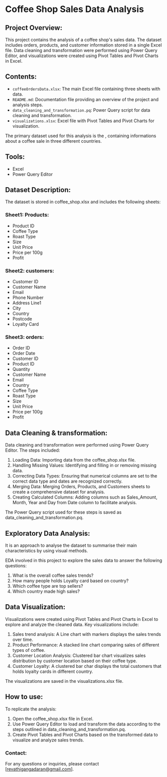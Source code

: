 # Coffee Shop Sales Data Analysis

## Project Overview:
This project contains the analysis of a coffee shop's sales data. The dataset includes orders, products, and customer information stored in a single Excel file. Data cleaning and transformation were performed using Power Query Editor, and visualizations were created using Pivot Tables and Pivot Charts in Excel.

## Contents:
- `coffeeOrdersData.xlsx`: The main Excel file containing three sheets with data.
- `README.md`: Documentation file providing an overview of the project and analysis steps.
- `data_cleaning_and_transformation.pq`: Power Query script for data cleaning and transformation.
- `visualizations.xlsx`: Excel file with Pivot Tables and Pivot Charts for visualization.

The primary dataset used for this analysis is the , containing informations about a coffee sale in three different countries.

## Tools: 
- Excel
- Power Query Editor
	
## Dataset Description:
The dataset is stored in coffee_shop.xlsx and includes the following sheets:
### Sheet1: Products:
- Product ID
- Coffee Type
- Roast Type
- Size
- Unit Price
- Price per 100g
- Profit

### Sheet2: customers:
- Customer ID
- Customer Name
- Email
- Phone Number
- Address Line1
- City
- Country
- Postcode
- Loyalty Card

### Sheet3: orders:
- Order ID
- Order Date
- Customer ID
- Product ID
- Quantity
- Customer Name
- Email
- Country
- Coffee Type
- Roast Type
-  Size
- Unit Price
- Price per 100g
- Profit
  

## Data Cleaning & transformation:
Data cleaning and transformation were performed using Power Query Editor. The steps included:
1. Loading Data: Importing data from the coffee_shop.xlsx file.
2. Handling Missing Values: Identifying and filling in or removing missing data.
3. Correcting Data Types: Ensuring that numerical columns are set to the correct data type and dates are recognized correctly.
4. Merging Data: Merging Orders, Products, and Customers sheets to create a comprehensive dataset for analysis.
5. Creating Calculated Columns: Adding columns such as Sales_Amount, Month, Year and Day from Date column to facilitate analysis.
   
The Power Query script used for these steps is saved as data_cleaning_and_transformation.pq.

## Exploratory Data Analysis:
It is an approach to analyse the dataset to summarise their main characteristics by using visual methods. 

EDA involved in this project to explore the sales data to answer the following questions:
1. What is the overall coffee sales trends?
2. How many people holds Loyalty card based on country?
3. Which coffee type are top sellers?
4. Which country made high sales?


## Data Visualization:

Visualizations were created using Pivot Tables and Pivot Charts in Excel to explore and analyze the cleaned data. Key visualizations include:
1. Sales trend analysis: A Line chart with markers displays the sales trends over time.
2. Product Performance: A stacked line chart comparing sales of different types of coffee.
3. Customer Location Analysis: Clustered bar chart visualizes sales distribution by customer location based on their coffee type.
4. Customer Loyalty: A clustered bar char displays the total customers that holds loyalty cards in different country.

The visualizations are saved in the visualizations.xlsx file.


## How to use: 
To replicate the analysis:
1. Open the coffee_shop.xlsx file in Excel.
2. Use Power Query Editor to load and transform the data according to the steps outlined in data_cleaning_and_transformation.pq.
3. Create Pivot Tables and Pivot Charts based on the transformed data to visualize and analyze sales trends.


### Contact:
For any questions or inquiries, please contact [revathigangadaran@gmail.com].

